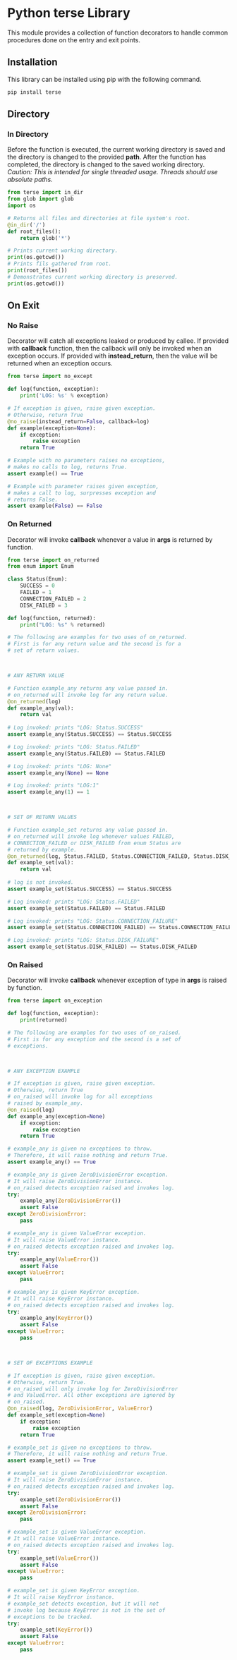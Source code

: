 # Python terse Library
This module provides a collection of function decorators to handle common procedures done on the entry and exit points.

## Installation
This library can be installed using pip with the following command.

```bash
pip install terse
```

## Directory

### In Directory
Before the function is executed, the current working directory is saved and the directory is changed to the provided **path**. After the function has completed, the directory is changed to the saved working directory. *Caution: This is intended for single threaded usage. Threads should use absolute paths.*

```python
from terse import in_dir
from glob import glob
import os

# Returns all files and directories at file system's root.
@in_dir('/')
def root_files():
    return glob('*')

# Prints current working directory.
print(os.getcwd())
# Prints fils gathered from root.
print(root_files())
# Demonstrates current working directory is preserved.
print(os.getcwd())
```

## On Exit

### No Raise
Decorator will catch all exceptions leaked or produced by callee. If provided with **callback** function, then the callback will only be invoked when an exception occurs. If provided with **instead_return**, then the value will be returned when an exception occurs.

```python
from terse import no_except

def log(function, exception):
    print('LOG: %s' % exception)

# If exception is given, raise given exception.
# Otherwise, return True
@no_raise(instead_return=False, callback=log)
def example(exception=None):
    if exception:
        raise exception
    return True

# Example with no parameters raises no exceptions,
# makes no calls to log, returns True.
assert example() == True

# Example with parameter raises given exception,
# makes a call to log, surpresses exception and
# returns False.
assert example(False) == False
```

### On Returned
Decorator will invoke **callback** whenever a value in **args** is returned by function.

```python
from terse import on_returned
from enum import Enum

class Status(Enum):
    SUCCESS = 0
    FAILED = 1
    CONNECTION_FAILED = 2
    DISK_FAILED = 3

def log(function, returned):
    print("LOG: %s" % returned)

# The following are examples for two uses of on_returned.
# First is for any return value and the second is for a 
# set of return values.



# ANY RETURN VALUE

# Function example_any returns any value passed in.
# on_returned will invoke log for any return value.
@on_returned(log)
def example_any(val):
    return val
    
# Log invoked: prints "LOG: Status.SUCCESS"
assert example_any(Status.SUCCESS) == Status.SUCCESS

# Log invoked: prints "LOG: Status.FAILED"
assert example_any(Status.FAILED) == Status.FAILED

# Log invoked: prints "LOG: None"
assert example_any(None) == None

# Log invoked: prints "LOG:1"
assert example_any(1) == 1



# SET OF RETURN VALUES

# Function example_set returns any value passed in.
# on_returned will invoke log whenever values FAILED, 
# CONNECTION_FAILED or DISK_FAILED from enum Status are
# returned by example.
@on_returned(log, Status.FAILED, Status.CONNECTION_FAILED, Status.DISK_FAILED)
def example_set(val):
    return val
    
# log is not invoked.
assert example_set(Status.SUCCESS) == Status.SUCCESS

# Log invoked: prints "LOG: Status.FAILED"
assert example_set(Status.FAILED) == Status.FAILED

# Log invoked: prints "LOG: Status.CONNECTION_FAILURE"
assert example_set(Status.CONNECTION_FAILED) == Status.CONNECTION_FAILED

# Log invoked: prints "LOG: Status.DISK_FAILURE"
assert example_set(Status.DISK_FAILED) == Status.DISK_FAILED
```

### On Raised
Decorator will invoke **callback** whenever exception of type in **args** is raised by function.

```python
from terse import on_exception

def log(function, exception):
    print(returned)

# The following are examples for two uses of on_raised.
# First is for any exception and the second is a set of
# exceptions.



# ANY EXCEPTION EXAMPLE

# If exception is given, raise given exception.
# Otherwise, return True
# on_raised will invoke log for all exceptions
# raised by example_any.
@on_raised(log)
def example_any(exception=None)
    if exception:
        raise exception
    return True

# example_any is given no exceptions to throw.
# Therefore, it will raise nothing and return True.
assert example_any() == True

# example_any is given ZeroDivisionError exception.
# It will raise ZeroDivisionError instance.
# on_raised detects exception raised and invokes log.
try:
    example_any(ZeroDivisionError())
    assert False
except ZeroDivisionError:
    pass

# example_any is given ValueError exception.
# It will raise ValueError instance.
# on_raised detects exception raised and invokes log.
try:
    example_any(ValueError())
    assert False
except ValueError:
    pass

# example_any is given KeyError exception.
# It will raise KeyError instance.
# on_raised detects exception raised and invokes log.
try:
    example_any(KeyError())
    assert False
except ValueError:
    pass



# SET OF EXCEPTIONS EXAMPLE

# If exception is given, raise given exception.
# Otherwise, return True.
# on_raised will only invoke log for ZeroDivisionError
# and ValueError. All other exceptions are ignored by
# on_raised.
@on_raised(log, ZeroDivisionError, ValueError)
def example_set(exception=None)
    if exception:
        raise exception
    return True

# example_set is given no exceptions to throw.
# Therefore, it will raise nothing and return True.
assert example_set() == True

# example_set is given ZeroDivisionError exception.
# It will raise ZeroDivisionError instance.
# on_raised detects exception raised and invokes log.
try:
    example_set(ZeroDivisionError())
    assert False
except ZeroDivisionError:
    pass

# example_set is given ValueError exception.
# It will raise ValueError instance.
# on_raised detects exception raised and invokes log.
try:
    example_set(ValueError())
    assert False
except ValueError:
    pass

# example_set is given KeyError exception.
# It will raise KeyError instance.
# example_set detects exception, but it will not
# invoke log because KeyError is not in the set of
# exceptions to be tracked.
try:
    example_set(KeyError())
    assert False
except ValueError:
    pass

```
